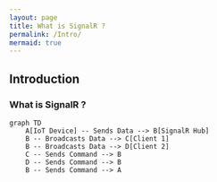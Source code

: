 ```yaml
---
layout: page
title: What is SignalR ?
permalink: /Intro/
mermaid: true
---
```


## Introduction

### What is SignalR ?

```mermaid
graph TD
    A[IoT Device] -- Sends Data --> B[SignalR Hub]
    B -- Broadcasts Data --> C[Client 1]
    B -- Broadcasts Data --> D[Client 2]
    C -- Sends Command --> B
    D -- Sends Command --> B
    B -- Sends Command --> A
```
